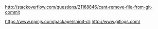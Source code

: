 http://stackoverflow.com/questions/21168846/cant-remove-file-from-git-commit

https://www.npmjs.com/package/shipit-cli
http://www.gitlogs.com/
